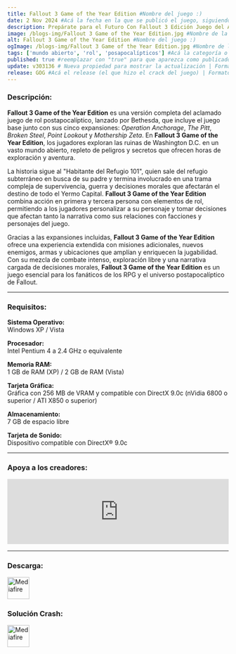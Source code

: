 ```yaml
---
title: Fallout 3 Game of the Year Edition #Nombre del juego :)
date: 2 Nov 2024 #Acá la fecha en la que se publicó el juego, siguiendo este formato: Dia "30", Mes "Oct", Año "2024" = como debe quedar: 30 Oct 2024
description: Prepárate para el Futuro Con Fallout 3 Edición Juego del Año, disfruta del juego más aclamado del 2008 como nunca. Crea un personaje a tu elección e introdúcete en un sobrecogedor mundo post-apocalíptico, donde debes luchar por la supervivencia en cada momento. #Acá una mini descripción del juego
image: /blogs-img/Fallout 3 Game of the Year Edition.jpg #Nombre de la imagen, por lo general es exactamente el mismo nombre que el juego excluyendo lo ":" (Dos puntos)
alt: Fallout 3 Game of the Year Edition #Nombre del juego :)
ogImage: /blogs-img/Fallout 3 Game of the Year Edition.jpg #Nombre de la imagen, por lo general es exactamente el mismo nombre que el juego excluyendo lo ":" (Dos puntos)
tags: ['mundo abierto', 'rol', 'posapocalípticos'] #Acá la categoría o categorías del juego, si es más de una se coloca en este formato: ['categoría1', 'categoría2']
published: true #reemplazar con "true" para que aparezca como publicado
update: v303136 # Nueva propiedad para mostrar la actualización | Formato: v1.0.0
release: GOG #Acá el release (el que hizo el crack del juego) | Formato: Nicolhetti
---
```


<!--En VSCode seleccionando una palabra, por ejemplo: "Fallout 3 Game of the Year Edition" y apretando Ctrl+F2 se seleccionan todas las palabras iguales-->

### Descripción:
**Fallout 3 Game of the Year Edition** es una versión completa del aclamado juego de rol postapocalíptico, lanzado por Bethesda, que incluye el juego base junto con sus cinco expansiones: *Operation Anchorage*, *The Pitt*, *Broken Steel*, *Point Lookout* y *Mothership Zeta*. En **Fallout 3 Game of the Year Edition**, los jugadores exploran las ruinas de Washington D.C. en un vasto mundo abierto, repleto de peligros y secretos que ofrecen horas de exploración y aventura.

La historia sigue al "Habitante del Refugio 101", quien sale del refugio subterráneo en busca de su padre y termina involucrado en una trama compleja de supervivencia, guerra y decisiones morales que afectarán el destino de todo el Yermo Capital. **Fallout 3 Game of the Year Edition** combina acción en primera y tercera persona con elementos de rol, permitiendo a los jugadores personalizar a su personaje y tomar decisiones que afectan tanto la narrativa como sus relaciones con facciones y personajes del juego.

Gracias a las expansiones incluidas, **Fallout 3 Game of the Year Edition** ofrece una experiencia extendida con misiones adicionales, nuevos enemigos, armas y ubicaciones que amplían y enriquecen la jugabilidad. Con su mezcla de combate intenso, exploración libre y una narrativa cargada de decisiones morales, **Fallout 3 Game of the Year Edition** es un juego esencial para los fanáticos de los RPG y el universo postapocalíptico de Fallout.

<!--Prompt para Chat-GPT: Hazme una descripción para el juego "Fallout 3 Game of the Year Edition" y cada que menciones "Fallout 3 Game of the Year Edition" ponlo en negrita -->

---

### Requisitos:
**Sistema Operativo:**  
Windows XP / Vista

**Procesador:**  
Intel Pentium 4 a 2.4 GHz o equivalente

**Memoria RAM:**  
1 GB de RAM (XP) / 2 GB de RAM (Vista)

**Tarjeta Gráfica:**  
Gráfica con 256 MB de VRAM y compatible con DirectX 9.0c (nVidia 6800 o superior / ATI X850 o superior)

**Almacenamiento:**  
7 GB de espacio libre

**Tarjeta de Sonido:**  
Dispositivo compatible con DirectX® 9.0c

<!--Si falta o sobra un requisito se quita o se agrega manteniendo el mismo formato-->

---

### Apoya a los creadores:
<iframe src="https://store.steampowered.com/widget/22370/" frameborder="0" style="background-color: transparent; width: 100% !important; aspect-ratio: 646 / 190;"></iframe>

<!--Reemplazar los numeros (AppID) del juego (en este caso 2668510) por el numero (AppID) correspondiente con el juego a publicar-->
<!--El AppID se encuentra en la URL del Juego en Steam-->

---

### Descarga:

[<img src="https://gist.github.com/cxmeel/0dbc95191f239b631c3874f4ccf114e2/raw/download.svg" alt="Mediafire" height="50" />](https://www.mediafire.com/file/hg5yf954q9clzjb/Fallout_3_Game_of_the_Year_Edition.zip/file)

<!-- # se debe reemplazar por el link de descarga-->

<!--NOMBRE-DEL-SERVICIO se debe reemplazar por el servicio donde está subido el juego-->

### Solución Crash:

[<img src="https://gist.github.com/cxmeel/0dbc95191f239b631c3874f4ccf114e2/raw/download.svg" alt="Mediafire" height="50" />](https://www.mediafire.com/file/jsew5v6umbb4n3l/Fallout_3_Soluci%25C3%25B3n_%2528Crash%2529.zip/file)